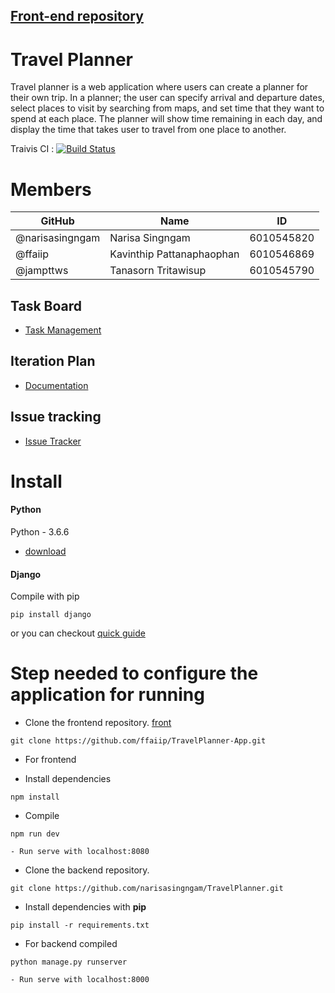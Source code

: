 ## [Front-end repository][front]
# Travel Planner
Travel planner is a web application where users can create a planner for their own trip. In a planner; the user can specify arrival and departure dates, select places to visit by searching from maps, and set time that they want to spend at each place. The planner will show time remaining in each day, and display the time that takes user to travel from one place to another.

Traivis CI : [![Build Status](https://travis-ci.com/narisasingngam/TravelPlanner.svg?branch=master)](https://travis-ci.com/narisasingngam/TravelPlanner)

# Members
| GitHub  | Name              | ID |
|--------|-----------------------------|-------|
| @narisasingngam   | Narisa Singngam | 6010545820 |
| @ffaiip | Kavinthip Pattanaphaophan | 6010546869 |
| @jampttws | Tanasorn Tritawisup | 6010545790 |


## Task Board

+ [Task Management][task]

## Iteration Plan

+ [Documentation][doc]

## Issue tracking

+ [Issue Tracker](https://github.com/narisasingngam/TravelPlanner/issues)

# Install 

#### Python 

Python - 3.6.6

+ [download](https://www.python.org/downloads/)

#### Django

Compile with pip
```
pip install django
```
or you can checkout [quick guide](https://docs.djangoproject.com/en/2.1/topics/install/#installing-official-release)

# Step needed to configure the application for running
+ Clone the frontend repository. [front]
``` 
git clone https://github.com/ffaiip/TravelPlanner-App.git
 ```
+ For frontend 

+ Install dependencies
```
npm install
```
+ Compile
```
npm run dev

- Run serve with localhost:8080
```
+ Clone the backend repository.
``` 
git clone https://github.com/narisasingngam/TravelPlanner.git
 ```

+ Install dependencies with **pip**
``` 
pip install -r requirements.txt
 ```

+ For backend compiled

``` 
python manage.py runserver

- Run serve with localhost:8000
 ```


[doc]:https://docs.google.com/document/d/17YU4U-z9ftI0GzMlQQTGfNDjZDice1K9bn1NK7oGFBY/edit#
[task]:https://trello.com/b/wfRyjm44/work-plan
[front]:https://github.com/ffaiip/TravelPlanner-App
